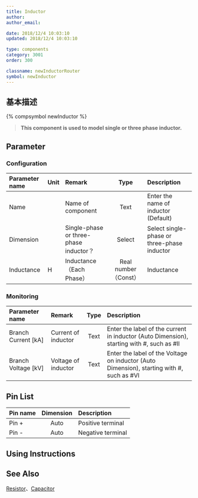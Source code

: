 ```yaml
---
title: Inductor
author: 
author_email:

date: 2018/12/4 10:03:10
updated: 2018/12/4 10:03:10

type: components
category: 3001
order: 300

classname: newInductorRouter
symbol: newInductor
---
```

## 基本描述
{% compsymbol newInductor %}

> **This component is used to model single or three phase inductor.**

## Parameter
### Configuration
| Parameter name | Unit | Remark | Type | Description |
| :--- | :--- | :--- | :--: | :--- |
| Name |  | Name of component | Text | Enter the name of inductor (Default) |
| Dimension |  | Single-phase or three-phase inductor？ | Select | Select single-phase or three-phase inductor |
| Inductance | H | Inductance （Each Phase） | Real number（Const） | Inductance |

### Monitoring
| Parameter name | Remark | Type | Description |
| :--- | :--- | :--: | :--- |
| Branch Current \[kA\] | Current of inductor | Text | Enter the label of the current in inductor (Auto Dimension), starting with #, such as #Il |
| Branch Voltage \[kV\] | Voltage of inductor | Text | Enter the label of the Voltage on inductor (Auto Dimension), starting with #, such as #Vl |


## Pin List

| Pin name | Dimension | Description |
| :--- | :--:  | :--- |
| Pin + | Auto | Positive terminal |
| Pin - | Auto | Negative terminal |

## Using Instructions



## See Also

[Resistor](compnewResistorRouter.html)、[Capacitor](compnewCapacitorRouter.html)